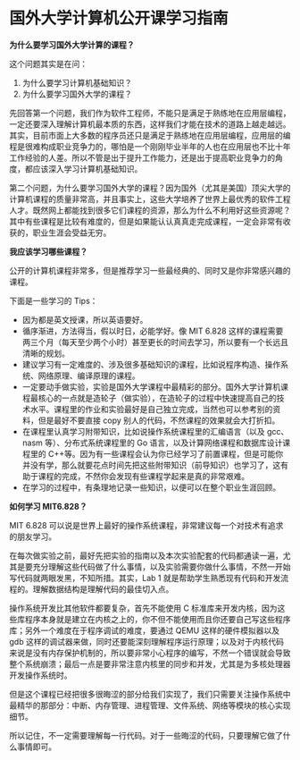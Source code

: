 # 国外大学计算机公开课学习指南

**为什么要学习国外大学计算的课程？**

这个问题其实是在问：

1. 为什么要学习计算机基础知识？
2. 为什么要学习国外大学的课程？

先回答第一个问题，我们作为软件工程师，不能只是满足于熟练地在应用层编程，一定还要深入理解计算机最本质的东西，这样我们才能在技术的道路上越走越远。其实，目前市面上大多数的程序员还只是满足于熟练地在应用层编程，应用层的编程是很难构成职业竞争力的，哪怕是一个刚刚毕业半年的人也在应用层也不比十年工作经验的人差。所以不管是出于提升工作能力，还是出于提高职业竞争力的角度，都应该深入学习计算机基础知识。

第二个问题，为什么要学习国外大学的课程？因为国外（尤其是美国）顶尖大学的计算机课程的质量非常高，并且事实上，这些大学培养了世界上最优秀的软件工程人才。既然网上都能找到很多它们课程的资源，那么为什么不利用好这些资源呢？其中有些课程是比较有难度的，但是如果能认认真真走完成课程，一定会非常有收获的，职业生涯会受益无穷。

**我应该学习哪些课程？**

公开的计算机课程非常多，但是推荐学习一些最经典的、同时又是你非常感兴趣的课程。

下面是一些学习的 Tips：

-   因为都是英文授课，所以英语要好。
-   循序渐进，方法得当，假以时日，必能学好。像 MIT 6.828 这样的课程需要两三个月（每天至少两个小时）甚至更长的时间去学习，所以要有一个长远且清晰的规划。
-   建议学习有一定难度的、涉及很多基础知识的课程，比如说程序构造、操作系统、网络原理、编译原理的课程。
-   一定要动手做实验，实验是国外大学课程中最精彩的部分。国外大学计算机课程最核心的一点就是造轮子（做实验），在造轮子的过程中快速提高自己的技术水平。课程里的作业和实验最好是自己独立完成，当然也可以参考别的资料，但是最好不要直接 copy 别人的代码，不然课程的效果就会大打折扣。
-   在课程里认真学习附带知识，比如说操作系统课程里的汇编语言（以及 gcc、nasm 等）、分布式系统课程里的 Go 语言，以及计算网络课程和数据库设计课程里的 C++等。因为有一些课程会认为你已经学习了前置课程，但是可能你并没有学，那么就要花点时间先把这些附带知识（前导知识）也学习了，这有助于课程的完成，不然你会发现有些课程学起来是真的非常艰难。
-   在学习的过程中，有条理地记录一些知识，以便可以在整个职业生涯回顾。

**如何学习 MIT6.828？**

MIT 6.828 可以说是世界上最好的操作系统课程，非常建议每一个对技术有追求的朋友学习。

在每次做实验之前，最好先把实验的指南以及本次实验配套的代码都通读一遍，尤其是要充分理解这些代码做了什么事情，以及实验需要你做什么事情，不然一开始写代码就两眼发黑，不知所措。其实，Lab 1 就是帮助学生熟悉现有代码和开发流程的。理解数据结构是理解代码的最佳切入点。

操作系统开发比其他软件都要复杂，首先不能使用 C 标准库来开发内核，因为这些库程序本身就是建立在内核之上的，你不但不能使用而且你还要自己写这些程序库；另外一个难度在于程序调试的难度，要通过 QEMU 这样的硬件模拟器以及 gdb 这样的调试器来做，同时还要能深刻理解程序运行原理；以及对于内核代码来说是没有内存保护机制的，所以要非常小心程序的编写，不然一个错误就会导致整个系统崩溃；最后一点是要非常注意内核里的同步和并发，尤其是为多核处理器开发操作系统时。

但是这个课程已经把很多很晦涩的部分给我们实现了，我们只需要关注操作系统中最精华的那部分：中断、内存管理、进程管理、文件系统、网络等模块的核心实现细节。

所以记住，不一定需要理解每一行代码。对于一些晦涩的代码，只要理解它做了什么事情即可。
